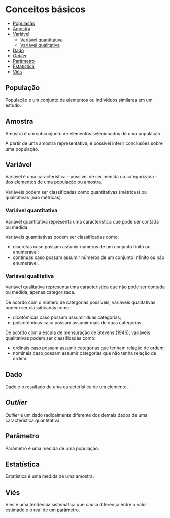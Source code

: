 # Conceitos básicos

- [População](#população)
- [Amostra](#amostra)
- [Variável](#variável)
  - [Variável quantitativa](#variável-quantitativa)
  - [Variável qualitativa](#variável-qualitativa)
- [Dado](#dado)
- [_Outlier_](#outlier)
- [Parâmetro](#parâmetro)
- [Estatística](#estatística)
- [Viés](#viés)

## População

População é um conjunto de elementos ou indivíduos similares em um estudo.

## Amostra

Amostra é um subconjunto de elementos selecionados de uma população.

A partir de uma amostra representativa, é possível inferir conclusões sobre uma população.

## Variável

Variável é uma característica - possível de ser medida ou categorizada - dos elementos de uma população ou amostra.

Variáveis podem ser classificadas como quantitativas (métricas) ou qualitativas (não métricas).

### Variável quantitativa

Variável quantitativa representa uma característica que pode ser contada ou medida.

Variáveis quantitativas podem ser classificadas como:

- discretas caso possam assumir números de um conjunto finito ou enumerável;
- contínuas caso possam assumir números de um conjunto infinito ou não enumerável.

### Variável qualitativa

Variável qualitativa representa uma característica que não pode ser contada ou medida, apenas categorizada.

De acordo com o número de categorias possíveis, variáveis qualitativas podem ser classificadas como:

- dicotômicas caso possam assumir duas categorias;
- policotômicas caso possam assumir mais de duas categorias.

De acordo com a escala de mensuração de Stevens (1946), variáveis qualitativas podem ser classificadas como:

- ordinais caso possam assumir categorias que tenham relação de ordem;
- nominais caso possam assumir categorias que não tenha relação de ordem.

## Dado

Dado é o resultado de uma característica de um elemento.

## _Outlier_

_Outlier_ é um dado radicalmente diferente dos demais dados de uma característica quantitativa.

## Parâmetro

Parâmetro é uma medida de uma população.

## Estatística

Estatística é uma medida de uma amostra.

## Viés

Viés é uma tendência sistemática que causa diferença entre o valor estimado e o real de um parâmetro.
